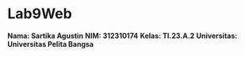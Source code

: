 # Lab9Web

**Nama: Sartika Agustin**
**NIM: 312310174**
**Kelas: TI.23.A.2**
**Universitas: Universitas Pelita Bangsa**  
